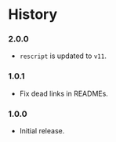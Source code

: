 # History

### 2.0.0
- `rescript` is updated to `v11`.

### 1.0.1
- Fix dead links in READMEs.

### 1.0.0
- Initial release.
